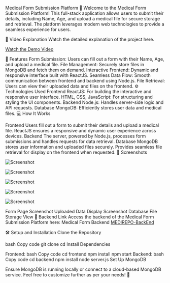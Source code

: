 Medical Form Submission Platform 📄
Welcome to the Medical Form Submission Platform! This full-stack application allows users to submit their details, including Name, Age, and upload a medical file for secure storage and retrieval. The platform leverages modern web technologies to provide a seamless experience for users.

🎥 Video Explanation
Watch the detailed explanation of the project here.

[Watch the Demo Video](https://drive.google.com/file/d/1x1Mx_BnOusDa875OR8bdUOqV1XwqqBIe/view?usp=sharing)


🚀 Features
Form Submission: Users can fill out a form with their Name, Age, and upload a medical file.
File Management: Securely store files in MongoDB and fetch them on demand.
Interactive Frontend: Dynamic and responsive interface built with ReactJS.
Seamless Data Flow: Smooth communication between frontend and backend using Node.js.
File Retrieval: Users can view their uploaded data and files on the frontend.
⚙️ Technologies Used
Frontend
ReactJS: For building the interactive and responsive user interface.
HTML, CSS, JavaScript: For structuring and styling the UI components.
Backend
Node.js: Handles server-side logic and API requests.
Database
MongoDB: Efficiently stores user data and medical files.
💻 How It Works

Frontend
Users fill out a form to submit their details and upload a medical file.
ReactJS ensures a responsive and dynamic user experience across devices.
Backend
The server, powered by Node.js, processes form submissions and handles requests for data retrieval.
Database
MongoDB stores user information and uploaded files securely.
Provides seamless file retrieval for display on the frontend when requested.
📸 Screenshots

![Screenshot](https://github.com/ARMAN8910/Oralens-LLC-Assignment-FrontEnd/blob/afd933569140ac2b4764ab9979e74165ee7e907c/p1.png)

![Screenshot](https://github.com/ARMAN8910/Oralens-LLC-Assignment-FrontEnd/blob/afd933569140ac2b4764ab9979e74165ee7e907c/p2%20(2).png)

![Screenshot](https://github.com/ARMAN8910/Oralens-LLC-Assignment-FrontEnd/blob/afd933569140ac2b4764ab9979e74165ee7e907c/p3%20(2).png)

![Screenshot](https://github.com/ARMAN8910/Oralens-LLC-Assignment-FrontEnd/blob/afd933569140ac2b4764ab9979e74165ee7e907c/p4%20(2).png)

![Screenshot](https://github.com/ARMAN8910/Oralens-LLC-Assignment-FrontEnd/blob/afd933569140ac2b4764ab9979e74165ee7e907c/p5.png)

Form Page Screenshot
Uploaded Data Display Screenshot
Database File Storage View
🔗 Backend Link
Access the backend of the Medical Form Submission Platform here: Medical Form Backend 
[MEDIREPO-BackEnd](https://github.com/ARMAN8910/MEDIREPO-Backend-)

🛠️ Setup and Installation
Clone the Repository

bash
Copy code
git clone <repository-link>
cd <project-folder>
Install Dependencies

Frontend:
bash
Copy code
cd frontend
npm install
npm start
Backend:
bash
Copy code
cd backend
npm install
node server.js
Set Up MongoDB

Ensure MongoDB is running locally or connect to a cloud-based MongoDB service.
Feel free to customize further as per your needs! 🚀

